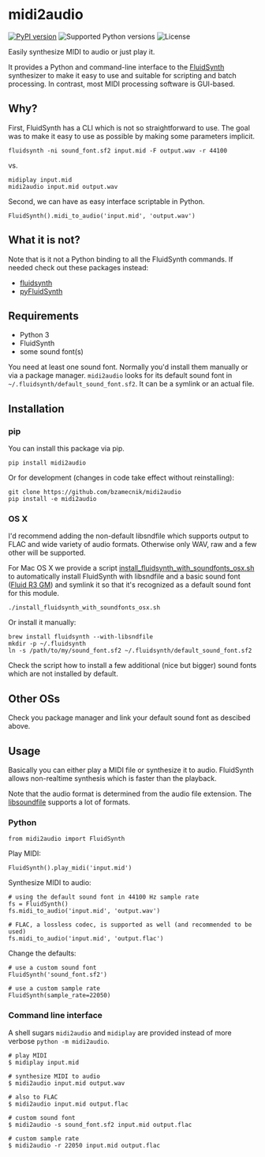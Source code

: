 # midi2audio

[![PyPI version](https://img.shields.io/pypi/v/midi2audio.svg)](https://pypi.python.org/pypi/midi2audio)
![Supported Python versions](https://img.shields.io/pypi/pyversions/midi2audio.svg)
![License](https://img.shields.io/pypi/l/midi2audio.svg)

Easily synthesize MIDI to audio or just play it.

It provides a Python and command-line interface to the [FluidSynth](http://www.fluidsynth.org/) synthesizer to make it easy to use and suitable for scripting and batch processing. In contrast, most MIDI processing software is GUI-based.

## Why?

First, FluidSynth has a CLI which is not so straightforward to use. The goal was to make it easy to use as possible by making some parameters implicit.

```
fluidsynth -ni sound_font.sf2 input.mid -F output.wav -r 44100
```

vs.

```
midiplay input.mid
midi2audio input.mid output.wav
```

Second, we can have as easy interface scriptable in Python.

```
FluidSynth().midi_to_audio('input.mid', 'output.wav')
```

## What it is not?

Note that is it not a Python binding to all the FluidSynth commands. If needed check out these packages instead:

- [fluidsynth](https://pypi.python.org/pypi/fluidsynth)
- [pyFluidSynth](https://pypi.python.org/pypi/pyFluidSynth)

## Requirements

- Python 3
- FluidSynth
- some sound font(s)

You need at least one sound font. Normally you'd install them manually or via a package manager. `midi2audio` looks for its default sound font in `~/.fluidsynth/default_sound_font.sf2`. It can be a symlink or an actual file.

## Installation

### pip

You can install this package via pip.

```
pip install midi2audio
```

Or for development (changes in code take effect without reinstalling):

```
git clone https://github.com/bzamecnik/midi2audio
pip install -e midi2audio
```

### OS X

I'd recommend adding the non-default libsndfile which supports output to FLAC and wide variety of audio formats. Otherwise only WAV, raw and a few other will be supported.

For Mac OS X we provide a script [install_fluidsynth_with_soundfonts_osx.sh](https://github.com/bzamecnik/midi2audio/blob/master/install_fluidsynth_with_soundfonts_osx.sh) to automatically install FluidSynth with libsndfile and a basic sound font ([Fluid R3 GM](http://www.musescore.org/download/fluid-soundfont.tar.gz)) and symlink it so that it's recognized as a default sound font for this module.

```
./install_fluidsynth_with_soundfonts_osx.sh
```

Or install it manually:

```
brew install fluidsynth --with-libsndfile
mkdir -p ~/.fluidsynth
ln -s /path/to/my/sound_font.sf2 ~/.fluidsynth/default_sound_font.sf2
```

Check the script how to install a few additional (nice but bigger) sound fonts which are not installed by default.

## Other OSs

Check you package manager and link your default sound font as descibed above.

## Usage

Basically you can either play a MIDI file or synthesize it to audio. FluidSynth allows non-realtime synthesis which is faster than the playback.

Note that the audio format is determined from the audio file extension. The [libsoundfile](http://www.mega-nerd.com/libsndfile/) supports a lot of formats.

### Python

```
from midi2audio import FluidSynth
```

Play MIDI:

```
FluidSynth().play_midi('input.mid')
```

Synthesize MIDI to audio:

```
# using the default sound font in 44100 Hz sample rate
fs = FluidSynth()
fs.midi_to_audio('input.mid', 'output.wav')

# FLAC, a lossless codec, is supported as well (and recommended to be used)
fs.midi_to_audio('input.mid', 'output.flac')
```

Change the defaults:

```
# use a custom sound font
FluidSynth('sound_font.sf2')

# use a custom sample rate
FluidSynth(sample_rate=22050)
```

### Command line interface

A shell sugars `midi2audio` and `midiplay` are provided instead of more verbose `python -m midi2audio`.

```
# play MIDI
$ midiplay input.mid

# synthesize MIDI to audio
$ midi2audio input.mid output.wav

# also to FLAC
$ midi2audio input.mid output.flac

# custom sound font
$ midi2audio -s sound_font.sf2 input.mid output.flac

# custom sample rate
$ midi2audio -r 22050 input.mid output.flac
```
